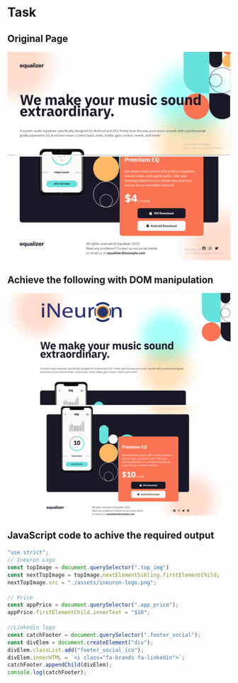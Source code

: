 # Task
## Original Page
![Image](./assets/originalpage1.PNG)
![Image](./assets/originalpage2.PNG)
## Achieve the following with DOM manipulation
![Image](./Output/DOM%20P3%20SS-1.png)
![Image](./Output/DOM%20P3%20SS-2.png)
## JavaScript code to achive the required output
```js
"use strict";
// Ineuron Logo
const topImage = document.querySelector(".top_img")
const nextTopImage = topImage.nextElementSibling.firstElementChild;
nextTopImage.src = "./assets/ineuron-logo.png";

// Price
const appPrice = document.querySelector(".app_price");
appPrice.firstElementChild.innerText = "$10";

//Linkedin logo
const catchFooter = document.querySelector(".footer_social");
const divElem = document.createElement("div");
divElem.classList.add("footer_social_ico");
divElem.innerHTML = `<i class="fa-brands fa-linkedin">`;
catchFooter.appendChild(divElem);
console.log(catchFooter);
```